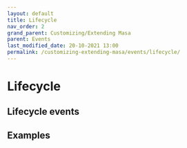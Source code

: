 ```yaml
---
layout: default
title: Lifecycle
nav_order: 2
grand_parent: Customizing/Extending Masa
parent: Events
last_modified_date: 20-10-2021 13:00
permalink: /customizing-extending-masa/events/lifecycle/
---
```


# Lifecycle

## Lifecycle events

## Examples